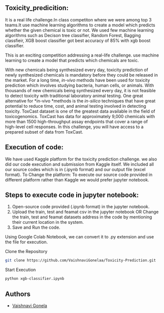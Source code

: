## Toxicity_predicition:
It is a real life challenge.In class competiton where we were among top 3 teams.It use machine learning algorithms to create a model which predicts whether the given chemical is toxic or not. We used few machine learning algorithms such as Decison tree classifier, Random Forest, Bagging classfieir, XGB boost classifier got best accuracy of 85% with xgb boost classifier.

This is an exciting competition addressing a real-life challenge. use machine learning to create a model that predicts which chemicals are toxic.

With new chemicals being synthesized every day, toxicity prediction of newly synthesized chemicals is mandatory before they could be released in the market. For a long time, *in-vivo* methods have been used for toxicity prediction which involves studying bacteria, human cells, or animals. With thousands of new chemicals being synthesized every day, it is not feasible to detect toxicity with traditional laboratory animal testing. One great alternative for *in-vivo *methods is the *in-silico* techniques that have great potential to reduce time, cost, and animal testing involved in detecting toxicity. ToxCast dataset is one of the greatest data available in the field of toxicogenomics. ToxCast has data for approximately 9,000 chemicals with more than 1500 high-throughput assay endpoints that cover a range of high-level cell responses. In this challenge, you will have access to a prepared subset of data from ToxCast.


## Execution of code: 
We have used Kaggle platform for the toxicity prediction challenge. we also did our code execution and submission from Kaggle itself. 
We included all our source codes which is in (.ipynb format) and our output file (excel format). 
To Change the platform: 
To execute our source code provided in different platform rather than Kaggle we would prefer jupyter notebook. 

## Steps to execute code in jupyter notebook: 
1. Open-source code provided (.ipynb format) in the jupyter notebook. 
2. Upload the train, test and feamat csv in the jupyter notebook OR Change the train, test and feamat datasets address in the code by mentioning their current location in the system. 
3. Save and Run the code. 
 
Using Google Colab Notebook, we can convert it to .py extension and use the file for execution. 

Clone the Repository
```bash
git clone https://github.com/VaishnaviGonelaa/Toxicity-Prediction.git
```
Start Execution

``` bash
python xgb-classifier.ipynb
```



## Authors


- [Vaishnavi Gonela](x2020dxw@stfx.ca)
